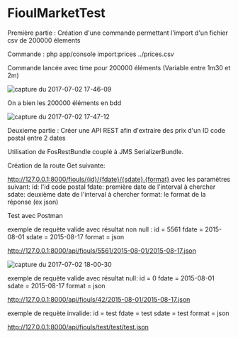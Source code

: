 # FioulMarketTest

Première partie : Création d'une commande permettant l'import d'un fichier csv de 200000 élements

Commande : php app/console import:prices ../prices.csv 

Commande lancée avec time pour 200000 éléments (Variable entre 1m30 et 2m)

![capture du 2017-07-02 17-46-09](https://user-images.githubusercontent.com/7196430/27771437-94e063a4-5f4e-11e7-9296-8a038b8ed072.png)

On a bien les 200000 éléments en bdd

![capture du 2017-07-02 17-47-12](https://user-images.githubusercontent.com/7196430/27771455-d3baea40-5f4e-11e7-89aa-a80888b93a9f.png)

Deuxieme partie : Créer une API REST afin d'extraire des prix d'un ID code postal entre 2 dates

Utilisation de FosRestBundle couplé à JMS SerializerBundle.

Création de la route Get suivante: 

http://127.0.0.1:8000/fiouls/{id}/{fdate}/{sdate}.{format} avec les paramètres suivant:
id: l'id code postal
fdate: première date de l'interval à chercher
sdate: deuxième date de l'interval à chercher
format: le format de la réponse (ex json)

Test avec Postman

exemple de requète valide avec résultat non null :
id = 5561
fdate = 2015-08-01
sdate = 2015-08-17
format = json

http://127.0.0.1:8000/api/fiouls/5561/2015-08-01/2015-08-17.json

![capture du 2017-07-02 18-00-30](https://user-images.githubusercontent.com/7196430/27771534-6fe4e352-5f50-11e7-942b-ba3cad28e847.png)

exemple de requète valide avec résultat null:
id = 0
fdate = 2015-08-01
sdate = 2015-08-17
format = json

http://127.0.0.1:8000/api/fiouls/42/2015-08-01/2015-08-17.json

exemple de requète invalide:
id = test
fdate = test
sdate = test
format = json

http://127.0.0.1:8000/api/fiouls/test/test/test.json



